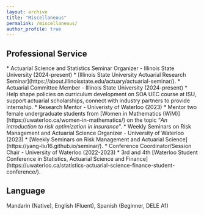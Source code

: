 ```yaml
---
layout: archive
title: "Miscellaneous"
permalink: /miscellaneous/
author_profile: true
---
```


<h2>Professional Service</h2>
* Actuarial Science and Statistics Seminar Organizer - Illinois State University (2024-present)
  * [Illinois State University Actuarial Research Seminar](https://about.illinoisstate.edu/actuary/actuarial-seminar/).
* Actuarial Committee Member - Illinois State University (2024-present)
  * Help shape policies on curriculum development on SOA UEC course at ISU, support actuarial scholarships, connect with industry partners to provide internship.
* Research Mentor - Univeristy of Waterloo (2023)
  * Mentor two female undergraduate students from [Women in Mathematics (WiM)](https://uwaterloo.ca/women-in-mathematics/) on the topic “<i>An introduction to risk optimization in insurance</i>”.
* Weekly Seminars on Risk Management and Actuarial Science Organizer - University of Waterloo (2023)
  * [Weekly Seminars on Risk Management and Actuarial Science](https://yang-liu16.github.io/seminar/).
* Conference Coordinator/Session Chair - University of Waterloo (2022-2023)
  * 3rd and 4th [Waterloo Student Conference in Statistics, Actuarial Science and Finance](https://uwaterloo.ca/statistics-actuarial-science-finance-student-conference/).

<h2>Language</h2>

Mandarin (Native), English (Fluent), Spanish (Beginner, DELE A1)
  

